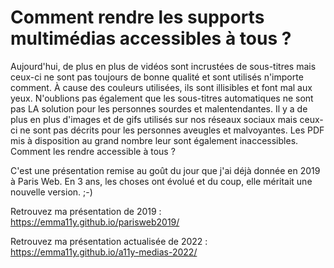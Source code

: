 # Comment rendre les supports multimédias accessibles à tous ?

Aujourd'hui, de plus en plus de vidéos sont incrustées de sous-titres mais ceux-ci ne sont pas toujours de bonne qualité et sont utilisés n'importe comment. À cause des couleurs utilisées, ils sont illisibles et font mal aux yeux. N'oublions pas également que les sous-titres automatiques ne sont pas LA solution pour les personnes sourdes et malentendantes. Il y a de plus en plus d'images et de gifs utilisés sur nos réseaux sociaux mais ceux-ci ne sont pas décrits pour les personnes aveugles et malvoyantes. Les PDF mis à disposition au grand nombre leur sont également inaccessibles. Comment les rendre accessible à tous ?

C'est une présentation remise au goût du jour que j'ai déjà donnée en 2019 à Paris Web. En 3 ans, les choses ont évolué et du coup, elle méritait une nouvelle version. ;-)

Retrouvez ma présentation de 2019 : https://emma11y.github.io/parisweb2019/

Retrouvez ma présentation actualisée de 2022 : https://emma11y.github.io/a11y-medias-2022/
